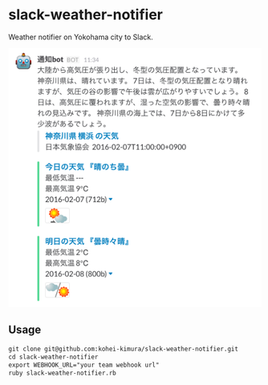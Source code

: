 # slack-weather-notifier
Weather notifier on Yokohama city to Slack.

![example](example.png)

## Usage
```
git clone git@github.com:kohei-kimura/slack-weather-notifier.git
cd slack-weather-notifier
export WEBHOOK_URL="your team webhook url"
ruby slack-weather-notifier.rb
```
